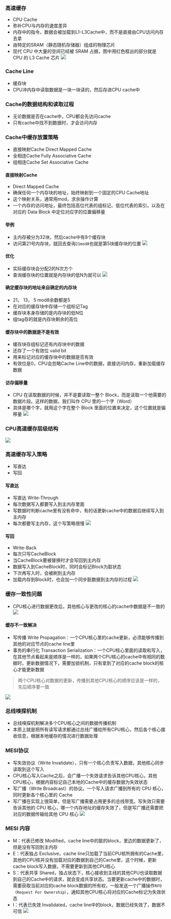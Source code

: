 ### 高速缓存
- CPU Cache
- 弥补CPU与内存的速度差异
- 内存中的指令，数据会被加载到L1-L3Cache中，而不是直接由CPU访问内存去拿
- 由特定的SRAM（静态随机存储器）组成的物理芯片
- 现代 CPU 中大量的空间已经被 SRAM 占据，图中用红色框出的部分就是 CPU 的 L3 Cache 芯片
![](http://image.heysq.com/wiki/jsjzc/cpucache.jpg)

### Cache Line
- 缓存块
- CPU冲内存中读取数据是一块一块读的，然后存进CPU cache中

### Cache的数据结构和读取过程
- 无论数据是否在cache中，CPU都会先访问cache
- 只有cache中找不到数据时，才会访问内存

### Cache中缓存放置策略
- 直接映射Cache Direct Mapped Cache
- 全相连Cache Fully Associative Cache
- 组相连Cache  Set Associative Cache


#### 直接映射Cache
- Direct Mapped Cache
- 确保任何一个内存块的地址，始终映射到一个固定的CPU Cache地址
- 这个映射关系，通常用mod，求余操作计算
- 一个内存的访问地址，最终包括高位代表的组标记、低位代表的索引，以及在对应的 Data Block 中定位对应字的位置偏移量

#### 举例
- 主内存被分为32块，然后cache中有8个缓存块
- 访问第21号内存块，就回去查询`21mod8`也就是第5块缓存块的位置
![](http://image.heysq.com/wiki/jsjzc/zhijieyingshe.png)

#### 优化
- 实际缓存块会分配2的N次方个
- 查询缓存块的位置就是内存块的低N为就可以
![](http://image.heysq.com/wiki/jsjzc/neicunyouhua.png)

#### 确定缓存块的地址来自确定的内存块
- 21， 13， 5 mod8余数都是5
- 在对应的缓存块中存储一个组标记Tag
- 缓存块本身存储的是内存块的低N位
- 组tag存的就是内存块剩余的高位

#### 缓存块中的数据是不是有效
- 缓存块存组标记还有内存块中的数据
- 还存了一个有效位 valid bit
- 用来标记对应的缓存块中的数据是否有效
- 有效位是0，CPU会忽略Cache Line中的数据，直接访问内存，重新加载缓存数据

#### 访存偏移量
- CPU 在读取数据的时候，并不是要读取一整个 Block，而是读取一个他需要的数据片段。这样的数据，我们叫作 CPU 里的一个字（Word）
- 具体是哪个字，就用这个字在整个 Block 里面的位置来决定，这个位置就是偏移量
![](http://image.heysq.com/wiki/jsjzc/fangcundizhi.png)

### CPU高速缓存层级结构

![](http://image.heysq.com/wiki/jsjzc/cpucengjijiegou.jpeg)

### 高速缓存写入策略
- 写直达
- 写回

#### 写直达
- 写直达 Write-Through
- 每次数据写入都要写入到主内存里面
- 写数据时判断cache里有没有命中，有的话更新cache中的数据后继续写入到主内存
- 每次都要写主内存，这个写策略很慢
![](http://image.heysq.com/wiki/jsjzc/xiezhida.jpeg)


#### 写回
- Write-Back
- 每次只写CacheBlock
- 当CacheBlock要被替换时才会写回到主内存
- 数据写入到CacheBlock时，同时会标记Block为脏状态
- 下次再写入时，会被刷到主内存
- 加载内存到Block时，也会加一个同步脏数据到主内存的过程
![](http://image.heysq.com/wiki/jsjzc/xiehui.jpeg)


### 缓存一致性问题
- CPU核心进行数据更改后，其他核心与更改的核心的cache中数据是不一致的
![](http://image.heysq.com/wiki/jsjzc/hcbyz.jpeg)

#### 缓存不一致解决
- 写传播 Write Propagation：一个CPU核心里的cache更新，必须能够传播到其他的对应节点的cache line里
- 事务的串行化 Transaction Serialization：一个CPU核心里面的读取和写入，在其他节点看起来是顺序是一样的，如果两个CPU核心的cache中有相同的数据时，更新数据情况下，需要加锁机制，只有拿到了对应的cache block的核心才能更新数据
> 两个CPU核心对数据的更新，传播到其他CPU核心的顺序应该是一样的，先后顺序要一致


![](http://image.heysq.com/wiki/jsjzc/swcxh.jpeg)

### 总线嗅探机制
- 总线嗅探机制解决多个CPU核心之间的数据传播机制
- 本质上就是把所有读写请求都通过总线广播给所有CPU核心，然后各个核心接收信息，根据本地缓存的情况进行数据处理


### MESI协议
- 写失效协议（Write Invalidate），只有一个核心负责写入数据，其他核心同步读取到这个写入
- CPU核心写入Cache之后，会广播一个失效请求告诉其他CPU核心，其他CPU核心，根据内容标记自己本地的Cache中的缓存数据为失效状态
- 写广播（Write Broadcast）的协议。一个写入请求广播到所有的 CPU 核心，同时更新各个核心里的 Cache
- 写广播在实现上很简单，但是写广播需要占用更多的总线带宽。写失效只需要告诉其他的 CPU 核心，哪一个内存地址的缓存失效了，但是写广播还需要把对应的数据传输给其他 CPU 核心
![](http://image.heysq.com/wiki/jsjzc/xieshixiao.jpeg)

### MESI 内容
- M：代表已修改 Modified，cache line中的脏的block，里边的数据更新了，但是没有写回到主内存
- E：代表独占 Exclusive，cache line只加载了当前CPU核所拥有的Cache里，其他的CPU核并没有加载对应的数据到自己的Cache里，这个时候，更新cache block写入数据，不需要更新到其他CPU核心
- S：代表共享 Shared，独占状态下，核心接收到主线的其他CPU也读取数据到自己的Cache中的请求，就会变成共享状态。当要更新cache中的数据时，需要获取当前对应的cache block数据的所有权，一般发送一个广播操作`RFO（Request For Ownership）`，通知其他CPU核心将对应的Cache标记为失效状态
- I：代表已失效 Invalidated，cache line中的block，数据已经失效了，数据不可信
![](http://image.heysq.com/wiki/jsjzc/mesi.jpeg)